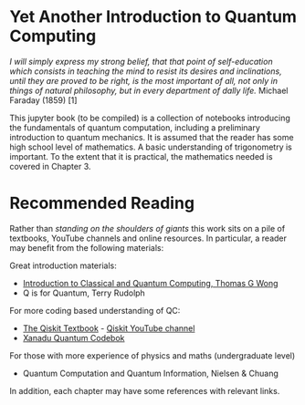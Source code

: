 # Yet Another Introduction to Quantum Computing

*I will simply express my strong belief, that that point of self-education which consists in teaching the mind to resist its desires and inclinations, until they are proved to be right, is the most important of all, not only in things of natural philosophy, but in every department of dally life.* Michael Faraday (1859) [1]


This jupyter book (to be compiled) is a collection of notebooks introducing the fundamentals of quantum computation, including a preliminary introduction to quantum mechanics. It is assumed that the reader has some high school level of mathematics. A basic understanding of trigonometry is important. To the extent that it is practical, the mathematics needed is covered in Chapter 3. 

# Recommended Reading 

Rather than *standing on the shoulders of giants* this work sits on a pile of textbooks, YouTube channels and online resources. In particular, a reader may benefit from the following materials: 

Great introduction materials:

- [Introduction to Classical and Quantum Computing, Thomas G Wong](http://www.thomaswong.net/introduction-to-classical-and-quantum-computing-1e2p.pdf)
- Q is for Quantum, Terry Rudolph



For more coding based understanding of QC:

- [The Qiskit Textbook](https://qiskit.org/textbook/preface.html) 
        - [Qiskit YouTube channel](https://www.youtube.com/c/qiskit)
- [Xanadu Quantum Codebok](https://codebook.xanadu.ai/) 


For those with more experience of physics and maths (undergraduate level)

- Quantum Computation and Quantum Information, Nielsen & Chuang 

In addition, each chapter may have some references with relevant links.
